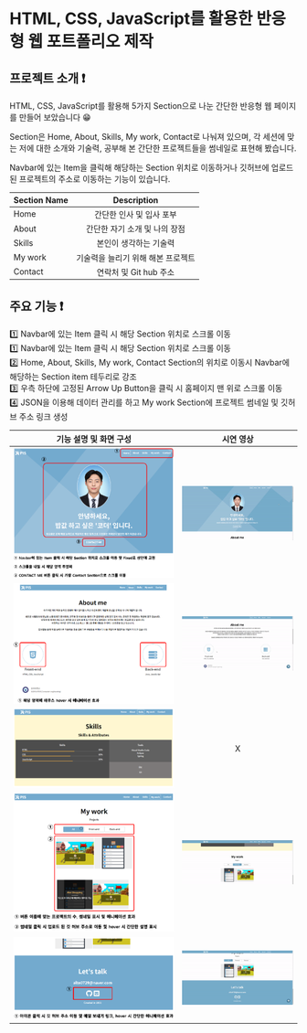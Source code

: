 # HTML, CSS, JavaScript를 활용한 반응형 웹 포트폴리오 제작

## 프로젝트 소개 ❗

HTML, CSS, JavaScript를 활용해 5가지 Section으로 나눈 간단한 반응형 웹 페이지를 만들어 보았습니다 😁

Section은 Home, About, Skills, My work, Contact로 나눠져 있으며, 각 세션에 맞는 저에 대한 소개와 기술력, 공부해 본 간단한 프로젝트들을 썸네일로 표현해 봤습니다.

Navbar에 있는 Item을 클릭해 해당하는 Section 위치로 이동하거나 깃허브에 업로드 된 프로젝트의 주소로 이동하는 기능이 있습니다.

| Section Name |            Description             |
| :----------- | :--------------------------------: |
| Home         |      간단한 인사 및 입사 포부      |
| About        |   간단한 자기 소개 및 나의 장점    |
| Skills       |       본인이 생각하는 기술력       |
| My work      | 기술력을 늘리기 위해 해본 프로젝트 |
| Contact      |       연락처 및 Git hub 주소       |

## 주요 기능 ❗

1️⃣ Navbar에 있는 Item 클릭 시 해당 Section 위치로 스크롤 이동 <br>
1️⃣ Navbar에 있는 Item 클릭 시 해당 Section 위치로 스크롤 이동<br>
2️⃣ Home, About, Skills, My work, Contact Section의 위치로 이동시 Navbar에 해당하는 Section item 테두리로 강조<br>
3️⃣ 우측 하단에 고정된 Arrow Up Button을 클릭 시 홈페이지 맨 위로 스크롤 이동<br>
4️⃣ JSON을 이용해 데이터 관리를 하고 My work Section에 프로젝트 썸네일 및 깃허브 주소 링크 생성<br>

| 기능 설명 및 화면 구성                              |                    시연 영상                    |
| --------------------------------------------------- | :---------------------------------------------: |
| ![alt Home](/img/readme/Home-description.PNG)       |    ![alt Home-gif](/img/readme/home-gif.gif)    |
| ![alt About](/img/readme/About-description.PNG)     |   ![alt About-gif](/img/readme/about-gif.gif)   |
| ![alt Skills](/img/readme/Skills-description.PNG)   |                        X                        |
| ![alt Work](/img/readme/Work-description.PNG)       |    ![alt Work-gif](/img/readme/work-gif.gif)    |
| ![alt Contact](/img/readme/Contact-description.PNG) | ![alt Contact-gif](/img/readme/contact-gif.gif) |
